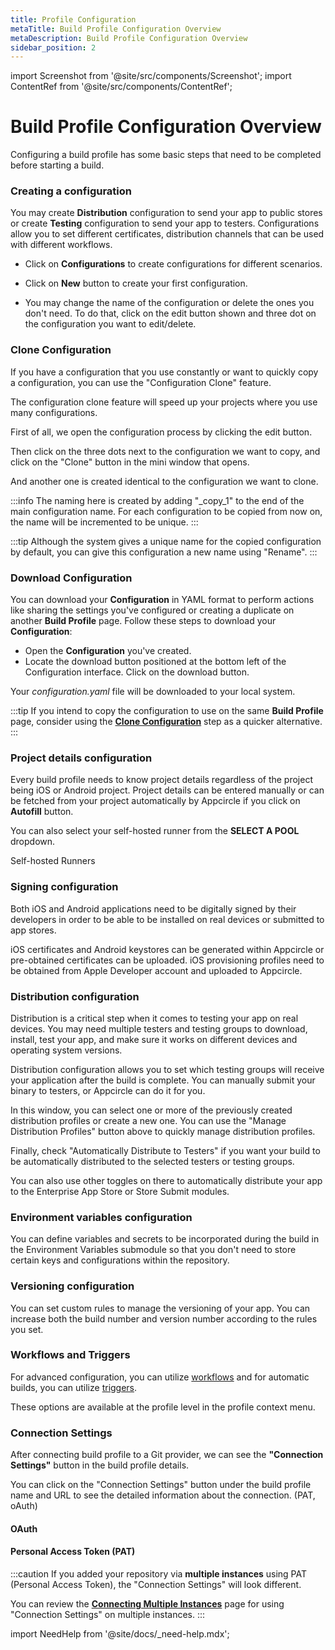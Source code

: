 ```yaml
---
title: Profile Configuration
metaTitle: Build Profile Configuration Overview
metaDescription: Build Profile Configuration Overview
sidebar_position: 2
---
```


import Screenshot from '@site/src/components/Screenshot';
import ContentRef from '@site/src/components/ContentRef';

# Build Profile Configuration Overview

Configuring a build profile has some basic steps that need to be completed before starting a build.

### Creating a configuration

You may create **Distribution** configuration to send your app to public stores or create **Testing** configuration to send your app to testers. Configurations allow you to set different certificates, distribution channels that can be used with different workflows.

- Click on **Configurations** to create configurations for different scenarios.

<Screenshot url='https://cdn.appcircle.io/docs/assets/build-configuration-configuration-showcase.png' />

- Click on **New** button to create your first configuration.

<Screenshot url='https://cdn.appcircle.io/docs/assets/build-configuration-another-configuration.png' />

- You may change the name of the configuration or delete the ones you don't need. To do that, click on the edit button shown and three dot on the configuration you want to edit/delete.

<Screenshot url='https://cdn.appcircle.io/docs/assets/clone-1.png' />

### Clone Configuration

If you have a configuration that you use constantly or want to quickly copy a configuration, you can use the "Configuration Clone" feature.

The configuration clone feature will speed up your projects where you use many configurations.

First of all, we open the configuration process by clicking the edit button.

<Screenshot url='https://cdn.appcircle.io/docs/assets/clone-1.png' />

Then click on the three dots next to the configuration we want to copy, and click on the "Clone" button in the mini window that opens.

<Screenshot url='https://cdn.appcircle.io/docs/assets/clone-2.png' />

And another one is created identical to the configuration we want to clone.

<Screenshot url='https://cdn.appcircle.io/docs/assets/clone-3.png' />

:::info
The naming here is created by adding "\_copy_1" to the end of the main configuration name. For each configuration to be copied from now on, the name will be incremented to be unique.
:::

:::tip
Although the system gives a unique name for the copied configuration by default, you can give this configuration a new name using "Rename".
:::

### Download Configuration

You can download your **Configuration** in YAML format to perform actions like sharing the settings you've configured or creating a duplicate on another **Build Profile** page. Follow these steps to download your **Configuration**:

- Open the **Configuration** you've created.
- Locate the download button positioned at the bottom left of the Configuration interface. Click on the download button.
  <Screenshot url='https://cdn.appcircle.io/docs/assets/build-profile-download-component.png' />

Your _configuration.yaml_ file will be downloaded to your local system.

:::tip
If you intend to copy the configuration to use on the same **Build Profile** page, consider using the [**Clone Configuration**](#clone-configuration) step as a quicker alternative.
:::

### Project details configuration

Every build profile needs to know project details regardless of the project being iOS or Android project. Project details can be entered manually or can be fetched from your project automatically by Appcircle if you click on **Autofill** button.

You can also select your self-hosted runner from the **SELECT A POOL** dropdown.

<ContentRef url="/self-hosted-appcircle/self-hosted-runner">
  Self-hosted Runners
</ContentRef>

<Screenshot url='https://cdn.appcircle.io/docs/assets/build-profile-ios-fetch.png' />

### Signing configuration

Both iOS and Android applications need to be digitally signed by their developers in order to be able to be installed on real devices or submitted to app stores.

iOS certificates and Android keystores can be generated within Appcircle or pre-obtained certificates can be uploaded. iOS provisioning profiles need to be obtained from Apple Developer account and uploaded to Appcircle.

<Screenshot url='https://cdn.appcircle.io/docs/assets/build-profile-ios-signing-configuration.png' />

### Distribution configuration

Distribution is a critical step when it comes to testing your app on real devices. You may need multiple testers and testing groups to download, install, test your app, and make sure it works on different devices and operating system versions.

Distribution configuration allows you to set which testing groups will receive your application after the build is complete. You can manually submit your binary to testers, or Appcircle can do it for you.

In this window, you can select one or more of the previously created distribution profiles or create a new one. You can use the "Manage Distribution Profiles" button above to quickly manage distribution profiles.

Finally, check "Automatically Distribute to Testers" if you want your build to be automatically distributed to the selected testers or testing groups.

<Screenshot url='https://cdn.appcircle.io/docs/assets/multiple-dist-build-1.png' />

You can also use other toggles on there to automatically distribute your app to the Enterprise App Store or Store Submit modules.

### Environment variables configuration

You can define variables and secrets to be incorporated during the build in the Environment Variables submodule so that you don't need to store certain keys and configurations within the repository.

<Screenshot url='https://cdn.appcircle.io/docs/assets/build-configuration-env-variables.png' />

### Versioning configuration

You can set custom rules to manage the versioning of your app. You can increase both the build number and version number according to the rules you set.

<Screenshot url='https://cdn.appcircle.io/docs/assets/build-configuration-versioning.png' />

### Workflows and Triggers

For advanced configuration, you can utilize [workflows](/workflows) and for automatic builds, you can utilize [triggers](build-manually-or-with-triggers#automatic-build).

These options are available at the profile level in the profile context menu.

<Screenshot url='https://cdn.appcircle.io/docs/assets/build-configuration-workflow-trigger-showcase.png' />

### Connection Settings

After connecting build profile to a Git provider, we can see the **"Connection Settings"** button in the build profile details.

<Screenshot url='https://cdn.appcircle.io/docs/assets/connection-settings-main-1.png' />

You can click on the "Connection Settings" button under the build profile name and URL to see the detailed information about the connection. (PAT, oAuth)

#### OAuth

<Screenshot url='https://cdn.appcircle.io/docs/assets/connection-settings-main-2.png' />

#### Personal Access Token (PAT)

<Screenshot url='https://cdn.appcircle.io/docs/assets/connection-settings-main-3.png' />

:::caution
If you added your repository via **multiple instances** using PAT (Personal Access Token), the "Connection Settings" will look different.

You can review the [**Connecting Multiple Instances**](/build/manage-the-connections/adding-a-build-profile/connecting-multiple-instance#connection-settings-for-multiple-instances) page for using "Connection Settings" on multiple instances.
:::

import NeedHelp from '@site/docs/\_need-help.mdx';

<NeedHelp />
